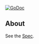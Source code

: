 [![GoDoc](https://godoc.org/github.com/korylprince/securetoken?status.svg)](https://godoc.org/github.com/korylprince/securetoken)

## About

See the [Spec](https://github.com/korylprince/securetoken/blob/master/Spec.md).
